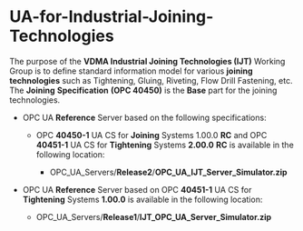 # UA-for-Industrial-Joining-Technologies
The purpose of the **VDMA Industrial Joining Technologies (IJT)** Working Group is to define standard information model for various **joining** **technologies** such as Tightening, Gluing, Riveting, Flow Drill Fastening, etc.
The **Joining** **Specification** **(OPC 40450)** is the **Base** part for the joining technologies.

- OPC UA **Reference** Server based on the following specifications:
  * OPC **40450-1** UA CS for **Joining** Systems 1.00.0 **RC** and OPC **40451-1** UA CS for **Tightening** Systems **2.00.0** **RC** is available in the following location:

    * OPC_UA_Servers/**Release2**/**OPC_UA_IJT_Server_Simulator.zip**

- OPC UA **Reference** Server based on OPC **40451-1** UA CS for **Tightening** Systems **1.00.0** is available in the following location:

   * OPC_UA_Servers/**Release1**/**IJT_OPC_UA_Server_Simulator.zip**



